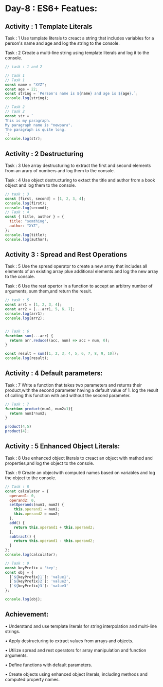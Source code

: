 # Day-8 : ES6+ Featues:

## Activity : 1 Template Literals

Task : 1 Use template literals to creact a string that includes variables for a person's name and age and log the string to the console.

Task : 2 Create a multi-line string using template literals and log it to the console.

```javascript
// task : 1 and 2

// Task 1
// Task 1
const name = "XYZ";
const age = 22;
const string = `Person's name is ${name} and age is ${age}.`;
console.log(string);

// Task 2
// Task 2
const str = `
This is my paragraph.
My paragraph name is "newpara".
The paragraph is quite long.
`;
console.log(str);
```

## Activity : 2 Destructuring

Task : 3 Use array destructuring to extract the first and second elements from an arary of numbers and log them to the console.

Task : 4 Use object destructuring to extact the title and author from a book object and log them to the console.

```javascript
// task : 3
const [first, second] = [1, 2, 3, 4];
console.log(first);
console.log(second);
// Task : 4
const { title, author } = {
  title: "somthing",
  author: "XYZ",
};
console.log(title);
console.log(author);
```

## Activity 3 : Spread and Rest Operations

Task : 5 Use the spread operator to create a new array that includes all elements of an existing array plue additional elements and log the new array to the console.

Task : 6 Use the rest opertor in a function to accept an arbitrry number of arguments, sum them,and return the result.

```javascript
// task : 5
const arr1 = [1, 2, 3, 4];
const arr2 = [...arr1, 5, 6, 7];
console.log(arr1);
console.log(arr2);


// Task : 6
function sum(...arr) {
  return arr.reduce((acc, num) => acc + num, 0);
}

const result = sum([1, 2, 3, 4, 5, 6, 7, 8, 9, 10]);
console.log(result);
```

## Activity : 4 Default parameters:

Task : 7 Write a function that takes two parameters and returns their product,with the second parameter having a default value of 1. log the result of calling this function with and without the second parameter.

```javascript
// Task : 7
function product(num1, num2=1){
  return num1*num2;
}

product(4,5)
product(4);
```

## Activity : 5 Enhanced Object Literals:

Task : 8 Use enhanced object literals to creact an object with mathod and properties,and log the object to the console.

Task : 9 Create an objectwith computed names based on variables and log the object to the console.

```javascript
// Task : 8
const calculator = {
  operand1: 0,
  operand2: 0,
  setOperands(num1, num2) {
    this.operand1 = num1;
    this.operand2 = num2;
  },
  add() {
    return this.operand1 + this.operand2;
  },
  subtract() {
    return this.operand1 - this.operand2;
  }
};
console.log(calculator);

// Task : 9
const keyPrefix = 'key';
const obj = {
  [`${keyPrefix}1`]: 'value1',
  [`${keyPrefix}2`]: 'value2',
  [`${keyPrefix}3`]: 'value3'
};

console.log(obj);

```

## Achievement:

• Understand and use template literals for string interpolation and multi-line strings.

• Apply destructuring to extract values from arrays and objects.

• Utilize spread and rest operators for array manipulation and function arguments.

• Define functions with default parameters.

• Create objects using enhanced object literals, including methods and computed property names.

